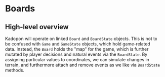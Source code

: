Boards
======

## High-level overview
Kadopon will operate on linked `Board` and `BoardState` objects. This is not to
be confused with `Game` and `GameState` objects, which hold game-related data.
Instead, the `Board` holds the "map" for the game, which is further mutated by
player decisions and natural events via the `BoardState`. By assigning particular
values to coordinates, we can simulate changes in terrain, and furthermore
attach and remove events as we like via `BoardState` methods.
